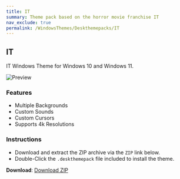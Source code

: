 ```yaml
---
title: IT
summary: Theme pack based on the horror movie franchise IT
nav_exclude: true
permalink: /WindowsThemes/Deskthemepacks/IT
---
```


## IT

IT Windows Theme for Windows 10 and Windows 11.

![Preview](https://gitlab.com/the-back-room/deskthemepacks/sfw/it/-/raw/main/Extras/Preview.bmp)

### Features

- Multiple Backgrounds
- Custom Sounds
- Custom Cursors
- Supports 4k Resolutions

### Instructions

- Download and extract the ZIP archive via the `ZIP` link below.
- Double-Click the `.deskthemepack` file included to install the theme.

**Download**: [Download ZIP](https://gitlab.com/the-back-room/deskthemepacks/sfw/it/-/archive/main/it-main.zip)
